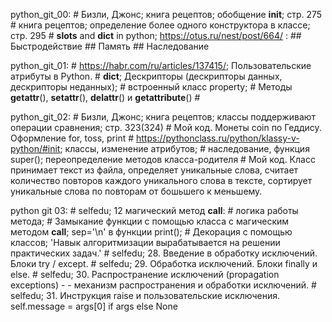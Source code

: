 
python_git_00:
	# Бизли, Джонс; книга рецептов; обобщение __init__; стр. 275
	# книга рецептов; определение более одного конструктора в классе; стр. 295
	# __slots__ and __dict__ in python; https://otus.ru/nest/post/664/ :
		## Быстродействие
		## Память
		## Наследование
		

python_git_01:
	# https://habr.com/ru/articles/137415/; Пользовательские атрибуты в Python.
	# __dict__; Дескрипторы (дескрипторы данных, дескрипторы неданных);
	# встроенный класс property;
	# Методы __getattr__(), __setattr__(), __delattr__() и __getattribute__()
	# 
	
	
python_git_02:
	# Бизли, Джонс; книга рецептов; классы поддерживают операции сравнения; стр. 323(324)
	# Мой код. Монеты coin по Геддису. Оформление for, toss, print
	# https://pythonclass.ru/python/klassy-v-python/#init; классы, изменение атрибутов;
		# наследование, функция super(); переопределение методов класса-родителя
	# Мой код. Класс принимает текст из файла, определяет уникальные слова, считает 
		количество повторов каждого уникального слова в тексте, сортирует 
		уникальные слова по повторам от бошьшего к меньшему.
		
python git 03:
	# selfedu; 12 магический метод __call__:
		# логика работы метода;
		# Замыкание функции с помощью класса с магическим
		методом __call__; sep='\n' в функции print();
		# Декорация с помощью классов;
		'Навык алгоритмизации вырабатывается на решении практических задач.'
	# selfedu; 28. Введение в обработку исключений. Блоки try / except.
	# selfedu; 29. Обработка исключений. Блоки finally и else.
	# selfedu; 30. Распространение исключений (propagation exceptions) - 
	- механизм распространения и обработки исключений.
	# selfedu; 31. Инструкция raise и пользовательские исключения.
		self.message = args[0] if args else None
